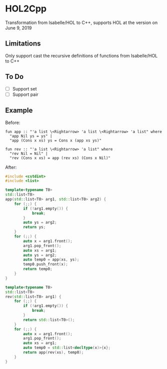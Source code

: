 # HOL2Cpp

Transformation from Isabelle/HOL to C++, supports HOL at the version on June 9, 2019

## Limitations

Only support cast the recursive definitions of functions from Isabelle/HOL to C++

## To Do

- [ ] Support set
- [ ] Support pair

## Example

Before:

```isabelle
fun app :: "'a list \<Rightarrow> 'a list \<Rightarrow> 'a list" where
  "app Nil ys = ys" |
  "app (Cons x xs) ys = Cons x (app xs ys)"

fun rev :: "'a list \<Rightarrow> 'a list" where
  "rev Nil = Nil" |
  "rev (Cons x xs) = app (rev xs) (Cons x Nil)"
```

After:

```cpp
#include <cstdint>
#include <list>

template<typename T0>
std::list<T0>
app(std::list<T0> arg1, std::list<T0> arg2) {
    for (;;) {
        if (!arg1.empty()) {
            break;
        }
        auto ys = arg2;
        return ys;
    }
    for (;;) {
        auto x = arg1.front();
        arg1.pop_front();
        auto xs = arg1;
        auto ys = arg2;
        auto temp0 = app(xs, ys);
        temp0.push_front(x);
        return temp0;
    }
}

template<typename T0>
std::list<T0>
rev(std::list<T0> arg1) {
    for (;;) {
        if (!arg1.empty()) {
            break;
        }
        return std::list<T0>();
    }
    for (;;) {
        auto x = arg1.front();
        arg1.pop_front();
        auto xs = arg1;
        auto temp0 = std::list<decltype(x)>{x};
        return app(rev(xs), temp0);
    }
}
```

